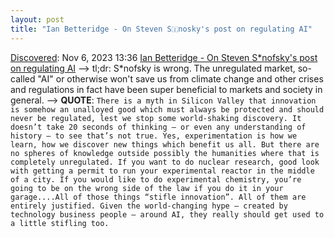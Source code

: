 ```yaml
---
layout: post
title: "Ian Betteridge - On Steven S🇮nosky's post on regulating AI"
---
```

[Discovered](http://rolandtanglao.com/2020/07/29/p1-blogthis-checkvist-list-links-to-blog/): Nov 6, 2023 13:36  [Ian Betteridge - On Steven S\*nofsky's post on regulating AI](https://technovia.co.uk/2023/11/05/on-steven-sinofskys.html) --> tl;dr: S\*nofsky is wrong. The unregulated market, so-called "AI" or otherwise won't save us from climate change and other crises and regulations in fact have been super beneficial to markets and society in general. --> **QUOTE**: `There is a myth in Silicon Valley that innovation is somehow an unalloyed good which must always be protected and should never be regulated, lest we stop some world-shaking discovery. It doesn’t take 20 seconds of thinking – or even any understanding of history – to see that’s not true. Yes, experimentation is how we learn, how we discover new things which benefit us all. But there are no spheres of knowledge outside possibly the humanities where that is completely unregulated. If you want to do nuclear research, good look with getting a permit to run your experimental reactor in the middle of a city. If you would like to do experimental chemistry, you’re going to be on the wrong side of the law if you do it in your garage....All of those things “stifle innovation”. All of them are entirely justified. Given the world-changing hype – created by technology business people – around AI, they really should get used to a little stifling too.`
